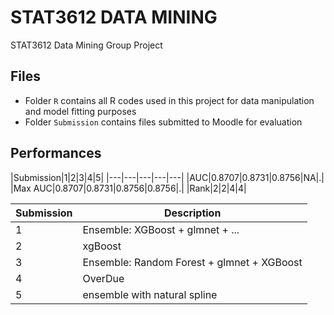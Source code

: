 # STAT3612 DATA MINING
STAT3612 Data Mining Group Project
## Files
- Folder `R` contains all R codes used in this project for data manipulation and model fitting purposes
- Folder `Submission` contains files submitted to Moodle for evaluation
## Performances
|Submission|1|2|3|4|5|
|---|---|---|---|---|
|AUC|0.8707|0.8731|0.8756|NA|.|
|Max AUC|0.8707|0.8731|0.8756|0.8756|.|
|Rank|2|2|4|4|


|Submission|Description|
|---|---|
|1|Ensemble: XGBoost + glmnet + ...|
|2|xgBoost|
|3|Ensemble: Random Forest + glmnet + XGBoost|
|4|OverDue|
|5|ensemble with natural spline|
